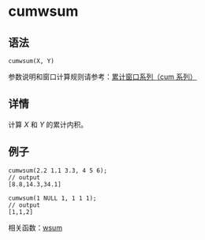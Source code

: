 # cumwsum

## 语法

`cumwsum(X, Y)`

参数说明和窗口计算规则请参考：[累计窗口系列（cum 系列）](../themes/cumFunctions.md)

## 详情

计算 *X* 和 *Y* 的累计内积。

## 例子

```
cumwsum(2.2 1.1 3.3, 4 5 6);
// output
[8.8,14.3,34.1]

cumwsum(1 NULL 1, 1 1 1);
// output
[1,1,2]
```

相关函数：[wsum](../w/wsum.md)

